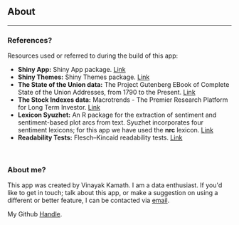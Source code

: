 ## About
***

### References?

Resources used or referred to during the build of this app:

* __Shiny App:__ Shiny App package. [Link](http://shiny.rstudio.com/)
* __Shiny Themes:__ Shiny Themes package. [Link](http://rstudio.github.io/shinythemes/)
* __The State of the Union data:__ The Project Gutenberg EBook of Complete State of the Union Addresses, from 1790 to the Present. [Link](http://stateoftheunion.onetwothree.net/index.shtml#)
* __The Stock Indexes data:__ Macrotrends - The Premier Research Platform for Long Term Investor. [Link](https://www.macrotrends.net/charts/stock-indexes)
* __Lexicon Syuzhet:__ An R package for the extraction of sentiment and sentiment-based plot arcs from text. Syuzhet incorporates four sentiment lexicons; for this app we have used the __nrc__ lexicon. [Link](https://www.rdocumentation.org/packages/syuzhet/versions/1.0.4)
* __Readability Tests:__ Flesch–Kincaid readability tests. [Link](https://en.wikipedia.org/wiki/Flesch%E2%80%93Kincaid_readability_tests)


<br> 

### About me?

This app was created by Vinayak Kamath. I am a data enthusiast. If you'd like to get in touch; talk about this app, or make a suggestion on using a different or better feature, I can be contacted via [email](emailto:vinayak.kamath92@cunyspsmail.com).

My Github [Handle](https://github.com/kamathvk1982).
